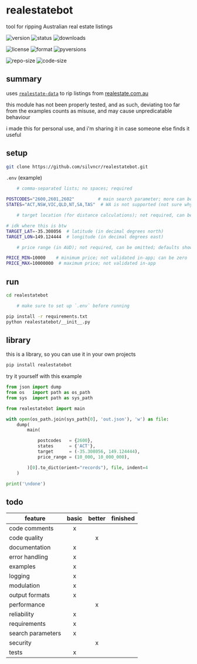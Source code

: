 # realestatebot

tool for ripping Australian real estate listings

![version](https://img.shields.io/pypi/v/realestatebot)
![status](https://img.shields.io/github/actions/workflow/status/silvncr/realestatebot/python-publish.yml)
![downloads](https://img.shields.io/pypi/dm/realestatebot)

![license](https://img.shields.io/github/license/silvncr/realestatebot)
![format](https://img.shields.io/pypi/format/realestatebot)
![pyversions](https://img.shields.io/pypi/pyversions/realestatebot)

![repo-size](https://img.shields.io/github/repo-size/silvncr/realestatebot)
![code-size](https://img.shields.io/github/languages/code-size/silvncr/realestatebot)

## summary

uses [`realestate-data`](https://github.com/storerjeremy/realestate-data) to rip listings from [realestate.com.au](https://realestate.com.au)

this module has not been properly tested, and as such, deviating too far from the examples counts as misuse, and may cause unpredicatable behaviour

i made this for personal use, and i'm sharing it in case someone else finds it useful

## setup

```sh
git clone https://github.com/silvncr/realestatebot.git
```

`.env` (example)

```sh
    # comma-separated lists; no spaces; required

POSTCODES="2600,2601,2602"         # main search parameter; more can be added
STATES="ACT,NSW,VIC,QLD,NT,SA,TAS"  # WA is not supported (not sure why)

    # target location (for distance calculations); not required, can be omitted

# idk where this is btw
TARGET_LAT=-35.308056  # latitude (in decimal degrees north)
TARGET_LON=149.124444  # longitude (in decimal degrees east)

    # price range (in AUD); not required, can be omitted; defaults shown below

PRICE_MIN=10000    # minimum price; not validated in-app; can be zero
PRICE_MAX=10000000  # maximum price; not validated in-app
```

## run

```sh
cd realestatebot

    # make sure to set up `.env` before running

pip install -r requirements.txt
python realestatebot/__init__.py
```

## library

this is a library, so you can use it in your own projects

```sh
pip install realestatebot
```

try it yourself with this example

```python
from json import dump
from os   import path as os_path
from sys  import path as sys_path

from realestatebot import main

with open(os_path.join(sys_path[0], 'out.json'), 'w') as file:
    dump(
        main(

            postcodes   = {2600},
            states      = {'ACT'},
            target      = (-35.308056, 149.124444),
            price_range = (10_000, 10_000_000),

        )[0].to_dict(orient="records"), file, indent=4
    )

print('\ndone')
```

## todo

| feature           | basic | better | finished |
| ----------------- | :---: | :----: | :------: |
| code comments     |   x   |        |          |
| code quality      |       |   x    |          |
| documentation     |   x   |        |          |
| error handling    |   x   |        |          |
| examples          |   x   |        |          |
| logging           |   x   |        |          |
| modulation        |   x   |        |          |
| output formats    |   x   |        |          |
| performance       |       |   x    |          |
| reliability       |   x   |        |          |
| requirements      |   x   |        |          |
| search parameters |   x   |        |          |
| security          |       |   x    |          |
| tests             |   x   |        |          |
